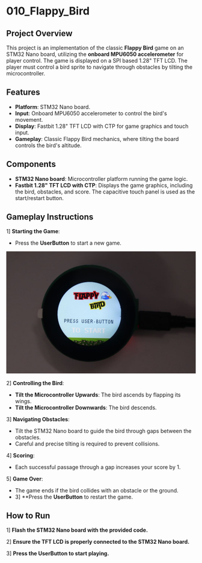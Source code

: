# 010_Flappy_Bird

## Project Overview
This project is an implementation of the classic **Flappy Bird** game on an STM32 Nano board, utilizing the **onboard MPU6050 accelerometer** for player control. The game is displayed on a SPI based 1.28" TFT LCD. The player must control a bird sprite to navigate through obstacles by tilting the microcontroller.

## Features
- **Platform**: STM32 Nano board.
- **Input**: Onboard MPU6050 accelerometer to control the bird's movement.
- **Display**: Fastbit 1.28" TFT LCD with CTP for game graphics and touch input.
- **Gameplay**: Classic Flappy Bird mechanics, where tilting the board controls the bird's altitude.

## Components
- **STM32 Nano board**: Microcontroller platform running the game logic.
- **Fastbit 1.28" TFT LCD with CTP**: Displays the game graphics, including the bird, obstacles, and score. The capacitive touch panel is used as the start/restart button.

## Gameplay Instructions
1] **Starting the Game**:
   * Press the **UserButton** to start a new game.

   ![010_Flappy](media/010_Flappy.jpg)

2] **Controlling the Bird**:
   - **Tilt the Microcontroller Upwards**: The bird ascends by flapping its wings.
   - **Tilt the Microcontroller Downwards**: The bird descends.

3] **Navigating Obstacles**:
   - Tilt the STM32 Nano board to guide the bird through gaps between the obstacles.
   - Careful and precise tilting is required to prevent collisions.

4] **Scoring**:
   - Each successful passage through a gap increases your score by 1.

5] **Game Over**:
   - The game ends if the bird collides with an obstacle or the ground.
   - 3] **Press the **UserButton** to restart the game.

## How to Run
1] **Flash the STM32 Nano board with the provided code.**

2] **Ensure the TFT LCD is properly connected to the STM32 Nano board.**

3] **Press the **UserButton** to start playing.**




